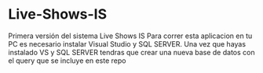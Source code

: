 # Live-Shows-IS
Primera versión del sistema Live Shows IS
Para correr esta aplicacion en tu PC es necesario instalar Visual Studio y SQL SERVER.
Una vez que hayas instalado VS y SQL SERVER tendras que crear una nueva base de datos con el query que se incluye en este repo
